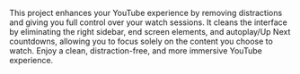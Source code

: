 This project enhances your YouTube experience by removing distractions and giving you full control over your watch sessions. It cleans the interface by eliminating the right sidebar, end screen elements, and autoplay/Up Next countdowns, allowing you to focus solely on the content you choose to watch. Enjoy a clean, distraction-free, and more immersive YouTube experience.
